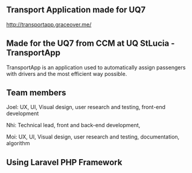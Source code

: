 ## Transport Application made for UQ7

http://transportapp.graceover.me/

## Made for the UQ7 from CCM at UQ StLucia - TransportApp

TransportApp is an application used to automatically assign passengers with drivers and the most efficient way possible.

## Team members

Joel: 
UX, UI, Visual design, user research and testing, front-end development

Nhi:
Technical lead, front and back-end development, 

Moi:
UX, UI, Visual design, user research and testing, documentation, algorithm

## Using Laravel PHP Framework
